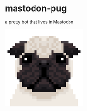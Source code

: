 # mastodon-pug

a pretty bot that lives in Mastodon

![pug](https://github.com/m0t0k1ch1/mastodon-pug/blob/master/_img/pug.png)
